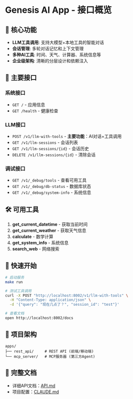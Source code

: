 # Genesis AI App - 接口概览

## 🎯 核心功能
- **LLM工具调用**: 支持大模型+本地工具的智能对话
- **会话管理**: 多轮对话记忆和上下文管理
- **多种AI工具**: 时间、天气、计算器、系统信息等
- **企业级架构**: 清晰的分层设计和依赖注入

## 📡 主要接口

### 系统接口
- `GET /` - 应用信息
- `GET /health` - 健康检查

### LLM接口
- `POST /v1/llm-with-tools` - **主要功能**：AI对话+工具调用
- `GET /v1/llm-sessions` - 会话列表
- `GET /v1/llm-sessions/{id}` - 会话历史
- `DELETE /v1/llm-sessions/{id}` - 清除会话

### 调试接口
- `GET /v1/_debug/tools` - 查看可用工具
- `GET /v1/_debug/db-status` - 数据库状态
- `GET /v1/_debug/system-info` - 系统信息

## 🛠️ 可用工具
1. **get_current_datetime** - 获取当前时间
2. **get_current_weather** - 获取天气信息  
3. **calculate** - 数学计算
4. **get_system_info** - 系统信息
5. **search_web** - 网络搜索

## 🚀 快速开始

```bash
# 启动服务
make run

# 测试工具调用
curl -X POST "http://localhost:8002/v1/llm-with-tools" \
  -H "Content-Type: application/json" \
  -d '{"query": "现在几点了？", "session_id": "test"}'

# 查看文档
open http://localhost:8002/docs
```

## 📁 项目架构
```
apps/
├── rest_api/     # REST API (前端/移动端)
└── mcp_server/   # MCP服务器 (第三方Agent)
```

## 📖 完整文档
- 详细API文档：[API.md](./API.md)
- 项目配置：[CLAUDE.md](../CLAUDE.md)